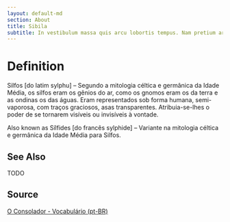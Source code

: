 ```yaml
---
layout: default-md
section: About
title: Sibila
subtitle: In vestibulum massa quis arcu lobortis tempus. Nam pretium arcu in odio vulputate luctus.
---
```


# Definition
Silfos [do latim sylphu] – Segundo a mitologia céltica e germânica da Idade Média, os silfos eram os gênios do ar, como os gnomos eram os da terra e as ondinas os das águas. Eram representados sob forma humana, semi-vaporosa, com traços graciosos, asas transparentes. Atribuia-se-lhes o poder de se tornarem visíveis ou invisíveis à vontade.

Also known as Sílfides [do francês sylphide] – Variante na mitologia céltica e germânica da Idade Média para Silfos.

## See Also
TODO

## Source
[O Consolador - Vocabulário (pt-BR)](http://www.oconsolador.com.br/linkfixo/vocabulario/principal.html)
